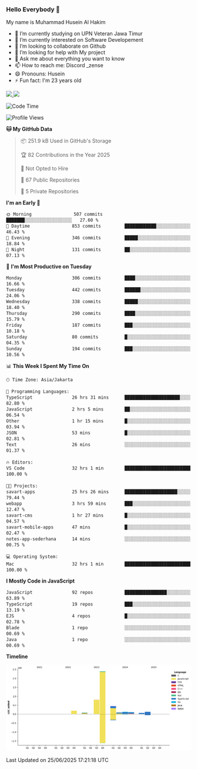 ### Hello Everybody 👋

My name is Muhammad Husein Al Hakim

- 🔭 I’m currently studying on UPN Veteran Jawa Timur
- 🌱 I’m currently interested on Software Developement
- 👯 I’m looking to collaborate on Github
- 🤔 I’m looking for help with My project
- 💬 Ask me about everything you want to know
- 📫 How to reach me: Discord _zense
- 😄 Pronouns: Husein
- ⚡ Fun fact: I'm 23 years old

<p align="left">
<a href="https://github.com/huseinhq">
  <img height="180em" src="https://github-readme-stats-eight-theta.vercel.app/api?username=huseinhq&show_icons=true&theme=algolia&include_all_commits=true&count_private=true"/>
  <img height="180em" src="https://github-readme-stats-eight-theta.vercel.app/api/top-langs/?username=huseinhq&layout=compact&langs_count=8&theme=algolia"/>
</a>
</p>

<!--START_SECTION:waka-->
![Code Time](http://img.shields.io/badge/Code%20Time-2%2C307%20hrs%2021%20mins-blue)

![Profile Views](http://img.shields.io/badge/Profile%20Views-2-blue)

**🐱 My GitHub Data** 

> 📦 251.9 kB Used in GitHub's Storage 
 > 
> 🏆 82 Contributions in the Year 2025
 > 
> 🚫 Not Opted to Hire
 > 
> 📜 67 Public Repositories 
 > 
> 🔑 5 Private Repositories 
 > 
**I'm an Early 🐤** 

```text
🌞 Morning                507 commits         ███████░░░░░░░░░░░░░░░░░░   27.60 % 
🌆 Daytime                853 commits         ████████████░░░░░░░░░░░░░   46.43 % 
🌃 Evening                346 commits         █████░░░░░░░░░░░░░░░░░░░░   18.84 % 
🌙 Night                  131 commits         ██░░░░░░░░░░░░░░░░░░░░░░░   07.13 % 
```
📅 **I'm Most Productive on Tuesday** 

```text
Monday                   306 commits         ████░░░░░░░░░░░░░░░░░░░░░   16.66 % 
Tuesday                  442 commits         ██████░░░░░░░░░░░░░░░░░░░   24.06 % 
Wednesday                338 commits         █████░░░░░░░░░░░░░░░░░░░░   18.40 % 
Thursday                 290 commits         ████░░░░░░░░░░░░░░░░░░░░░   15.79 % 
Friday                   187 commits         ███░░░░░░░░░░░░░░░░░░░░░░   10.18 % 
Saturday                 80 commits          █░░░░░░░░░░░░░░░░░░░░░░░░   04.35 % 
Sunday                   194 commits         ███░░░░░░░░░░░░░░░░░░░░░░   10.56 % 
```


📊 **This Week I Spent My Time On** 

```text
🕑︎ Time Zone: Asia/Jakarta

💬 Programming Languages: 
TypeScript               26 hrs 31 mins      █████████████████████░░░░   82.80 % 
JavaScript               2 hrs 5 mins        ██░░░░░░░░░░░░░░░░░░░░░░░   06.54 % 
Other                    1 hr 15 mins        █░░░░░░░░░░░░░░░░░░░░░░░░   03.94 % 
JSON                     53 mins             █░░░░░░░░░░░░░░░░░░░░░░░░   02.81 % 
Text                     26 mins             ░░░░░░░░░░░░░░░░░░░░░░░░░   01.37 % 

🔥 Editors: 
VS Code                  32 hrs 1 min        █████████████████████████   100.00 % 

🐱‍💻 Projects: 
savart-apps              25 hrs 26 mins      ████████████████████░░░░░   79.44 % 
webapp                   3 hrs 59 mins       ███░░░░░░░░░░░░░░░░░░░░░░   12.47 % 
savart-cms               1 hr 27 mins        █░░░░░░░░░░░░░░░░░░░░░░░░   04.57 % 
savart-mobile-apps       47 mins             █░░░░░░░░░░░░░░░░░░░░░░░░   02.47 % 
notes-app-sederhana      14 mins             ░░░░░░░░░░░░░░░░░░░░░░░░░   00.75 % 

💻 Operating System: 
Mac                      32 hrs 1 min        █████████████████████████   100.00 % 
```

**I Mostly Code in JavaScript** 

```text
JavaScript               92 repos            ████████████████░░░░░░░░░   63.89 % 
TypeScript               19 repos            ███░░░░░░░░░░░░░░░░░░░░░░   13.19 % 
EJS                      4 repos             █░░░░░░░░░░░░░░░░░░░░░░░░   02.78 % 
Blade                    1 repo              ░░░░░░░░░░░░░░░░░░░░░░░░░   00.69 % 
Java                     1 repo              ░░░░░░░░░░░░░░░░░░░░░░░░░   00.69 % 
```



**Timeline**

![Lines of Code chart](https://raw.githubusercontent.com/HuseinHQ/HuseinHQ/main/assets/bar_graph.png)


 Last Updated on 25/06/2025 17:21:18 UTC
<!--END_SECTION:waka-->
